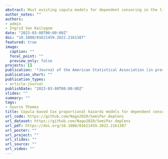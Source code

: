 ```yaml
---
abstract: Most existing copula models for dependent censoring in the literature assume that the parameter defining the copula is known. However, prior knowledge on this dependence parameter is often unavailable. In this article we propose a novel model under which the copula parameter does not need to be known. The model is based on a parametric copula model for the relation between the survival time (T) and the censoring time (C), whereas the marginal distributions of T and C follow a semiparametric Cox proportional hazards model and a parametric model, respectively. We show that this model is identified, and propose estimators of the nonparametric cumulative hazard and the finite-dimensional parameters. It is shown that the estimators of the model parameters and the cumulative hazard function are consistent and asymptotically normal. We also investigate the performance of the proposed method using finite-sample simulations. Finally, we apply our model and estimation procedure to a follicular cell lymphoma dataset.
author_notes: ""
authors:
- admin
- Ingrid Van Keilegom
date: "2023-03-08T00:00:00Z"
doi: "10.1080/01621459.2022.2161387"
featured: true
image:
  caption: ""
  focal_point: ""
  preview_only: false
projects: []
publication: '*Journal of the American Statistical Association (in press)*'
publication_short: ""
publication_types:
- article-journal
publishDate: "2023-03-08T00:00:00Z"
slides: ""
summary: ""
tags:
- Source Themes
title: Copula based Cox proportional hazards models for dependent censoring
url_code: https://github.com/Nago2020/SemiPar.depCens
url_dataset: https://github.com/Nago2020/SemiPar.depCens
url_pdf: https://doi.org/10.1080/01621459.2022.2161387
url_poster: ""
url_project: ""
url_slides: ""
url_source: ""
url_video: ""
---
```


